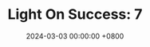 ---
title: "Light On Success: 7"
date: 2024-03-03 00:00:00 +0800
categories: [Blogging]
tag: [Blogging]
image: https://pbs.twimg.com/media/GHCsKRjWMAA6M8Y?format=jpg&name=large
---